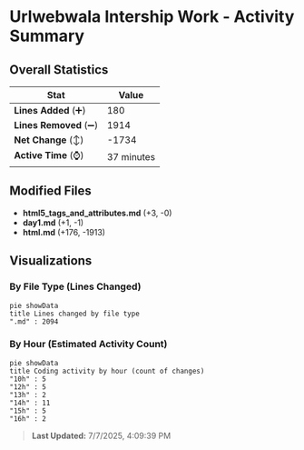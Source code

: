 # Urlwebwala Intership Work - Activity Summary 

## Overall Statistics

| Stat                   | Value                                                             |
| ---------------------- | ----------------------------------------------------------------- |
| **Lines Added** (➕)   | 180                                          |
| **Lines Removed** (➖) | 1914                                        |
| **Net Change** (↕)    | -1734                |
| **Active Time** (⌚)   | 37 minutes |


## Modified Files
- **html5_tags_and_attributes.md** (+3, -0)
- **day1.md** (+1, -1)
- **html.md** (+176, -1913)

## Visualizations

### By File Type (Lines Changed)

```mermaid
pie showData
title Lines changed by file type
".md" : 2094
```

### By Hour (Estimated Activity Count)

```mermaid
pie showData
title Coding activity by hour (count of changes)
"10h" : 5
"12h" : 5
"13h" : 2
"14h" : 11
"15h" : 5
"16h" : 2
```


> **Last Updated:** 7/7/2025, 4:09:39 PM